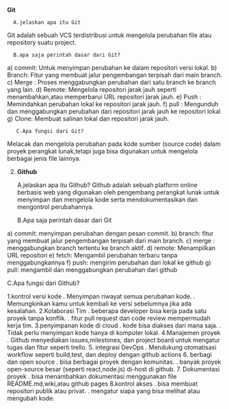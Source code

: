 **Git**

      A.jelaskan apa itu Git 

Git adalah sebuah VCS terdistribusi untuk mengelola perubahan file atau repository suatu project.

      B.apa saja perintah dasar dari Git?
 
   a) commit: Untuk menyimpan perubahan ke dalam repositori versi lokal.
   b) Branch: Fitur yang membuat jalur pengembangan terpisah dari main branch.
   c) Merge : Proses menggabungkan perubahan dari satu branch ke branch yang lain.
   d) Remote: Mengelola repositori jarak jauh seperti menambahkan,atau memperbarui 
              URL repositori jarak jauh.
   e) Push : Memindahkan perubahan lokal ke repositori jarak jauh.
   f) pull : Mengunduh dan menggabungkan perubahan dari repositori jarak jauh ke 
            repositori lokal 
   g) Clone: Membuat salinan lokal dan repositori jarak jauh.

       C.Apa fungsi dari Git?
  Melacak dan mengelola perubahan pada kode sumber (source code) dalam proyek 
  perangkat lunak,tetapi juga bisa digunakan untuk mengelola berbagai jenis file lainnya.

2. **Github**

    A.jelaskan apa itu Github?
Github adalah sebuah platform online berbasis web yang digunakan oleh pengembang perangkat lunak untuk menyimpan dan mengelola kode
serta mendokumentasikan dan mengontrol perubahannya.

   B.Apa saja perintah dasar dari Git

a) commit: menyimpan perubahan dengan pesan commit.
b) branch: fitur yang membuat jalur pengembangan terpisah dari main branch.
c) merge : menggabungkan branch tertentu ke branch aktif.
d) remote: Menampilkan URL repositori 
e) fetch: Mengambil perubahan terbaru tanpa menggabungkannya
f) push: mengirim perubahan dari lokal ke github
g) pull: mengambil dan menggabungkan perubahan dari github 

  C.Apa fungsi dari Github?

1.kontrol versi kode
  . Menyimpan riwayat semua perubahan kode.
  . Memungkinkan kamu untuk kembali ke versi sebelumnya jika ada kesalahan.
2.Kolaborasi Tim
  . beberapa developer bisa kerja pada satu proyek tanpa konflik.
  . fitur pull request dan code review mempermudah kerja tim.
3.penyimpanan kode di cloud
  . kode bisa diakses dari mana saja.
  . Tidak perlu menyimpan kode hanya di komputer lokal.
4.Manajemen proyek 
 . Github menyediakan issues,milestones, dan project board untuk mengatur tugas 
  dan fitur seperti trello.
5. integrasi DevOps
  . Mendukung otomatisasi workflow seperti build,test, dan deploy dengan github 
   actions
6. berbagi dan open source 
 . bisa berbagai proyek dengan komunitas.
 . banyak proyek open-source besar (seperti react,node.js) di-host di github.
7. Dokumentasi proyek 
 . bisa menambahkan dokumentasi menggunakan file README.md,wiki,atau github pages
8.kontrol akses
 . bisa membuat repositori publik atau privat.
 . mengatur siapa yang bisa melihat atau mengubah kode.

